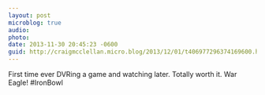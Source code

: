 ```yaml
---
layout: post
microblog: true
audio: 
photo: 
date: 2013-11-30 20:45:23 -0600
guid: http://craigmcclellan.micro.blog/2013/12/01/t406977296374169600.html
---
```

First time ever DVRing a game and watching later. Totally worth it. War Eagle! #IronBowl
